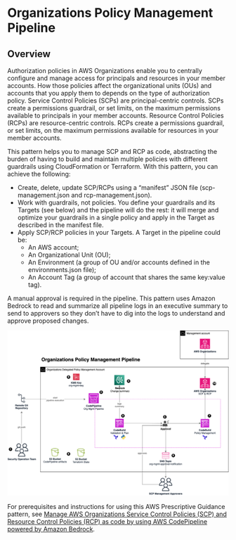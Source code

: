 # Organizations Policy Management Pipeline
## Overview
Authorization policies in AWS Organizations enable you to centrally configure and manage access for principals and resources in your member accounts. How those policies affect the organizational units (OUs) and accounts that you apply them to depends on the type of authorization policy. Service Control Policies (SCPs) are principal-centric controls. SCPs create a permissions guardrail, or set limits, on the maximum permissions available to principals in your member accounts. Resource Control Policies (RCPs) are resource-centric controls. RCPs create a permissions guardrail, or set limits, on the maximum permissions available for resources in your member accounts.

This pattern helps you to manage SCP and RCP as code, abstracting the burden of having to build and maintain multiple policies with different guardrails using CloudFormation or Terraform. With this pattern, you can achieve the following:
- Create, delete, update SCP/RCPs using a “manifest” JSON file (scp-management.json and rcp-management.json).
- Work with guardrails, not policies. You define your guardrails and its Targets (see below) and the pipeline will do the rest: it will merge and optimize your guardrails in a single policy and apply in the Target as described in the manifest file.
- Apply SCP/RCP policies in your Targets. A Target in the pipeline could be:
  - An AWS account;
  - An Organizational Unit (OU);
  - An Environment (a group of OU and/or accounts defined in the environments.json file);
  - An Account Tag (a group of account that shares the same key:value tag).

A manual approval is required in the pipeline. This pattern uses Amazon Bedrock to read and summarize all pipeline logs in an executive summary to send to approvers so they don’t have to dig into the logs to understand and approve proposed changes.

![Architecture](images/org-mgmt-architecture.png)

For prerequisites and instructions for using this AWS Prescriptive Guidance pattern, see [Manage AWS Organizations Service Control Policies (SCP) and Resource Control Policies (RCP) as code by using AWS CodePipeline powered by Amazon Bedrock]().